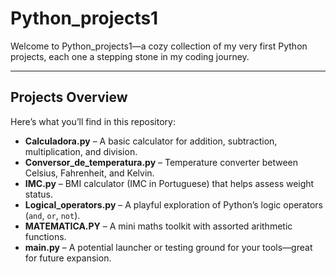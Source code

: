 #  Python_projects1

Welcome to Python_projects1—a cozy collection of my very first Python projects, each one a stepping stone in my coding journey.

---

##  Projects Overview

Here’s what you’ll find in this repository:

- **Calculadora.py** – A basic calculator for addition, subtraction, multiplication, and division.  
- **Conversor_de_temperatura.py** – Temperature converter between Celsius, Fahrenheit, and Kelvin.  
- **IMC.py** – BMI calculator (IMC in Portuguese) that helps assess weight status.  
- **Logical_operators.py** – A playful exploration of Python’s logic operators (`and`, `or`, `not`).  
- **MATEMATICA.PY** – A mini maths toolkit with assorted arithmetic functions.  
- **main.py** – A potential launcher or testing ground for your tools—great for future expansion.
